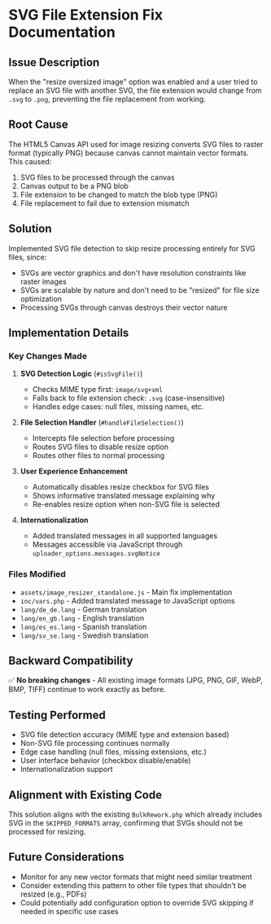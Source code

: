 # SVG File Extension Fix Documentation

## Issue Description
When the "resize oversized image" option was enabled and a user tried to replace an SVG file with another SVG, the file extension would change from `.svg` to `.png`, preventing the file replacement from working.

## Root Cause
The HTML5 Canvas API used for image resizing converts SVG files to raster format (typically PNG) because canvas cannot maintain vector formats. This caused:
1. SVG files to be processed through the canvas
2. Canvas output to be a PNG blob  
3. File extension to be changed to match the blob type (PNG)
4. File replacement to fail due to extension mismatch

## Solution
Implemented SVG file detection to skip resize processing entirely for SVG files, since:
- SVGs are vector graphics and don't have resolution constraints like raster images
- SVGs are scalable by nature and don't need to be "resized" for file size optimization  
- Processing SVGs through canvas destroys their vector nature

## Implementation Details

### Key Changes Made

1. **SVG Detection Logic** (`#isSvgFile()`)
   - Checks MIME type first: `image/svg+xml`
   - Falls back to file extension check: `.svg` (case-insensitive)
   - Handles edge cases: null files, missing names, etc.

2. **File Selection Handler** (`#handleFileSelection()`)
   - Intercepts file selection before processing
   - Routes SVG files to disable resize option
   - Routes other files to normal processing

3. **User Experience Enhancement**
   - Automatically disables resize checkbox for SVG files
   - Shows informative translated message explaining why
   - Re-enables resize option when non-SVG file is selected

4. **Internationalization**
   - Added translated messages in all supported languages
   - Messages accessible via JavaScript through `uploader_options.messages.svgNotice`

### Files Modified

- `assets/image_resizer_standalone.js` - Main fix implementation
- `inc/vars.php` - Added translated message to JavaScript options
- `lang/de_de.lang` - German translation
- `lang/en_gb.lang` - English translation  
- `lang/es_es.lang` - Spanish translation
- `lang/sv_se.lang` - Swedish translation

## Backward Compatibility
✅ **No breaking changes** - All existing image formats (JPG, PNG, GIF, WebP, BMP, TIFF) continue to work exactly as before.

## Testing Performed
- SVG file detection accuracy (MIME type and extension based)
- Non-SVG file processing continues normally
- Edge case handling (null files, missing extensions, etc.)
- User interface behavior (checkbox disable/enable)
- Internationalization support

## Alignment with Existing Code
This solution aligns with the existing `BulkRework.php` which already includes SVG in the `SKIPPED_FORMATS` array, confirming that SVGs should not be processed for resizing.

## Future Considerations
- Monitor for any new vector formats that might need similar treatment
- Consider extending this pattern to other file types that shouldn't be resized (e.g., PDFs)
- Could potentially add configuration option to override SVG skipping if needed in specific use cases